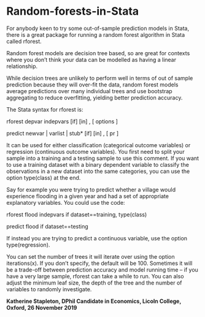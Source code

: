 # Random-forests-in-Stata
For anybody keen to try some out-of-sample prediction models in Stata, there is a great package for running a random forest algorithm in Stata called rforest.

Random forest models are decision tree based, so are great for contexts where you don’t think your data can be modelled as having a linear relationship. 

While decision trees are unlikely to perform well in terms of out of sample prediction because they will over-fit the data, random forest models average predictions over many individual trees and use bootstrap aggregating to reduce overfitting, yielding better prediction accuracy.

The Stata syntax for rforest  is:

rforest depvar indepvars [if] [in] , [ options ]

predict newvar | varlist | stub* [if] [in] , [ pr ]

It can be used for either classification (categorical outcome variables) or regression (continuous outcome variables). You first need to split your sample into a training and a testing sample to use this comment. If you want to use a training dataset with a binary dependent variable to classify the observations in a new dataset into the same categories, you can use the option type(class) at the end. 

Say for example you were trying to predict whether a village would experience flooding in a given year and had a set of appropriate explanatory variables. You could use the code:

rforest flood indepvars if dataset==training, type(class)

predict flood if dataset==testing

If instead you are trying to predict a continuous variable, use the option type(regression).

You can set the number of trees it will iterate over using the option iterations(x). If you don’t specify, the default will be 100.  Sometimes it will be a trade-off between prediction accuracy and model running time – if you have a very large sample, rforest can take a while to run. You can also adjust the minimum leaf size, the depth of the tree and the number of variables to randomly investigate.


**Katherine Stapleton, DPhil Candidate in Economics, Licoln College, Oxford, 26 November 2019**
